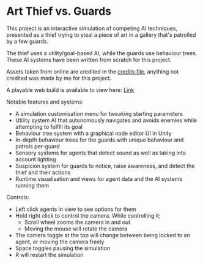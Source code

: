 # Art Thief vs. Guards

This project is an interactive simulation of competing AI techniques, presented as a thief trying to steal a piece of art in a gallery that's patrolled by a few guards.

The thief uses a utility/goal-based AI, while the guards use behaviour trees. These AI systems have been written from scratch for this project.

Assets taken from online are credited in the [credits file](Asset%20Credits.txt), anything not credited was made by me for this project.

A playable web build is available to view here: [Link](https://shaldridgea.github.io/art-thief-vs-guards)

Notable features and systems:
- A simulation customisation menu for tweaking starting parameters
- Utility system AI that autonomously navigates and avoids enemies while attempting to fulfill its goal
- Behaviour tree system with a graphical node editor UI in Unity
- In-depth behaviour trees for the guards with unique behaviour and patrols per-guard
- Sensory systems for agents that detect sound as well as taking into account lighting
- Suspicion system for guards to notice, raise awareness, and detect the thief and their actions
- Runtime visualisation and views for agent data and the AI systems running them

Controls:
- Left click agents in view to see options for them
- Hold right click to control the camera. While controlling it;
  - Scroll wheel zooms the camera in and out
  - Moving the mouse will rotate the camera
- The camera toggle at the top will change between being locked to an agent, or moving the camera freely
- Space toggles pausing the simulation
- R will restart the simulation
